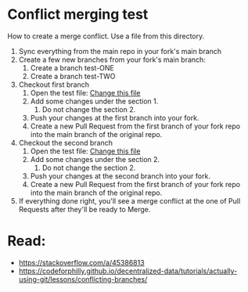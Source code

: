 # Conflict merging test

How to create a merge conflict. Use a file from this directory. 

1. Sync everything from the main repo in your fork's main branch
2. Create a few new branches from your fork's main branch:
   1. Create a branch test-ONE
   2. Create a branch test-TWO
3. Checkout first branch
   1. Open the test file: [Change this file](conflict_merging_file.md)
   2. Add some changes under the section 1.
      1. Do not change the section 2.
   3. Push your changes at the first branch into your fork.
   4. Create a new Pull Request from the first branch of your fork repo into the main branch of the original repo.
4. Checkout the second branch
   1. Open the test file: [Change this file](conflict_merging_file.md)
   2. Add some changes under the section 2.
      1. Do not change the section 2.
   3. Push your changes at the second branch into your fork.
   4. Create a new Pull Request from the first branch of your fork repo into the main branch of the original repo.
5. If everything done right, you'll see a merge conflict at the one of Pull Requests after they'll be ready to Merge.


# Read:

- https://stackoverflow.com/a/45386813
- https://codeforphilly.github.io/decentralized-data/tutorials/actually-using-git/lessons/conflicting-branches/